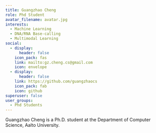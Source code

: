 ```yaml
---
title: Guangzhao Cheng
role: Phd Student
avatar_filename: avatar.jpg
interests:
  - Machine Learning
  - DNA/RNA Base-calling
  - Multimodal Learning
social:
  - display:
      header: false
    icon_pack: fas
    link: mailto:gz.cheng.cs@gmail.com
    icon: envelope
  - display:
      header: false
    link: https://github.com/guangzhaocs
    icon_pack: fab
    icon: github
superuser: false
user_groups:
  - Phd Students
---
```

Guangzhao Cheng is a Ph.D. student at the Department of Computer Science, Aalto University.